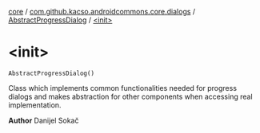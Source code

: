 [core](../../index.md) / [com.github.kacso.androidcommons.core.dialogs](../index.md) / [AbstractProgressDialog](index.md) / [&lt;init&gt;](./-init-.md)

# &lt;init&gt;

`AbstractProgressDialog()`

Class which implements common functionalities needed for progress dialogs
and makes abstraction for other components when accessing real implementation.

**Author**
Danijel Sokač

